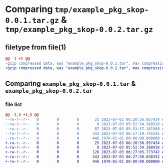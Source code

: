 # Comparing `tmp/example_pkg_skop-0.0.1.tar.gz` & `tmp/example_pkg_skop-0.0.2.tar.gz`

## filetype from file(1)

```diff
@@ -1 +1 @@
-gzip compressed data, was "example_pkg_skop-0.0.1.tar", max compression
+gzip compressed data, was "example_pkg_skop-0.0.2.tar", max compression
```

## Comparing `example_pkg_skop-0.0.1.tar` & `example_pkg_skop-0.0.2.tar`

### file list

```diff
@@ -1,5 +1,5 @@
--rw-r--r--   0        0        0       25 2023-07-03 06:20:56.957434 example_pkg_skop-0.0.1/README.md
--rw-r--r--   0        0        0        0 2023-07-03 05:52:34.388918 example_pkg_skop-0.0.1/example_pkg_sk/__init__.py
--rw-r--r--   0        0        0       87 2023-07-03 05:53:57.161589 example_pkg_skop-0.0.1/example_pkg_sk/sample.py
--rw-r--r--   0        0        0      343 2023-07-03 06:17:19.741541 example_pkg_skop-0.0.1/pyproject.toml
--rw-r--r--   0        0        0      446 1970-01-01 00:00:00.000000 example_pkg_skop-0.0.1/PKG-INFO
+-rw-r--r--   0        0        0       25 2023-07-03 06:20:56.957434 example_pkg_skop-0.0.2/README.md
+-rw-r--r--   0        0        0        0 2023-07-03 05:52:34.388918 example_pkg_skop-0.0.2/example_pkg_sk/__init__.py
+-rw-r--r--   0        0        0      126 2023-07-03 06:27:05.773742 example_pkg_skop-0.0.2/example_pkg_sk/sample.py
+-rw-r--r--   0        0        0      343 2023-07-03 06:27:58.038352 example_pkg_skop-0.0.2/pyproject.toml
+-rw-r--r--   0        0        0      446 1970-01-01 00:00:00.000000 example_pkg_skop-0.0.2/PKG-INFO
```

